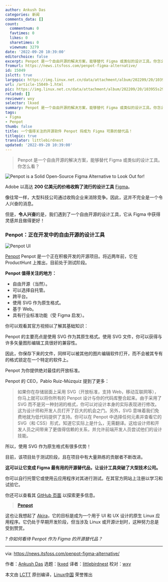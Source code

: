 ```yaml
---
author: Ankush Das
categories: 新闻
comments_data: []
count:
  commentnum: 0
  favtimes: 0
  likes: 0
  sharetimes: 0
  viewnum: 3279
date: '2022-09-20 10:39:00'
editorchoice: false
excerpt: Penpot 是一个自由开源的解决方案，能够替代 Figma 或类似的设计工具。你怎么看？
fromurl: https://news.itsfoss.com/penpot-figma-alternative/
id: 15049
islctt: true
largepic: https://img.linux.net.cn/data/attachment/album/202209/20/103955s29my9wtylpn90lj.jpg
url: /article-15049-1.html
pic: https://img.linux.net.cn/data/attachment/album/202209/20/103955s29my9wtylpn90lj.jpg.thumb.jpg
related: []
reviewer: wxy
selector: lkxed
summary: Penpot 是一个自由开源的解决方案，能够替代 Figma 或类似的设计工具。你怎么看？
tags:
- Figma
- Penpot
thumb: false
title: 一个值得关注的开源软件 Penpot 将成为 Figma 可靠的替代品！
titlepic: true
translator: littlebirdnest
updated: '2022-09-20 10:39:00'
---
```



> 
> Penpot 是一个自由开源的解决方案，能够替代 Figma 或类似的设计工具。你怎么看？
> 
> 
> 


![Penpot is a Solid Open-Source Figma Alternative to Look Out for!](/data/attachment/album/202209/20/103955s29my9wtylpn90lj.jpg)


Adobe 以高达 **200 亿美元的价格收购了流行的设计工具** [Figma](https://www.figma.com/)。


像往常一样，大型科技公司通过收购企业来消除竞争。因此，这并不完全是一个令人兴奋的消息。


但是，**令人兴奋**的是，我们遇到了一个自由开源的设计工具，它从 Figma 中获得灵感并且做得更好！


### Penpot：正在开发中的自由开源的设计工具


![Penpot UI](/data/attachment/album/202209/20/103955s81vw1t3120w4tcj.jpg)


[Penpot](https://penpot.app/) Penpot 是一个正在积极开发的开源项目。将近两年前，它在 ProductHunt 上推出，目前处于测试阶段。


**Penpot 值得关注的地方：**


* 自由开源（当然）。
* 可以选择自托管。
* 跨平台。
* 使用 SVG 作为原生格式。
* 基于 Web。
* 具有行业标准功能（受 Figma 启发）。


你可以观看其官方视频以了解其基础知识：






Penpot 的主要亮点是使用 SVG 作为其原生格式。使用 SVG 文件，你可以获得与许多矢量图形编辑工具很好的兼容性。


因此，你保存下来的文件，同样可以被其他的图片编辑软件打开，而不会被其专有的格式锁定在一个特定的软件上。


Penpot 为你提供绝对最佳的开放标准。


Penpot 的 CEO，Pablo Ruiz-Múzquiz 提到了更多：



> 
> 如果你在存储层面上采用 SVG（开放标准，支持 Web，移动互联网等），你马上就可以将你所有的 Penpot 设计与你的代码库整合起来。由于采用了 SVG 而不是另一种封闭的格式，你可以对设计本身的实际表现进行修改。这为设计师和开发人员打开了巨大的机会之门。另外，SVG 意味着我们免费地就为低代码提供了支持。你可以在 Penpot 中选择任何元素并查看它的 SVG（和 CSS）形式，知道它实际上是什么，无需翻译。这给设计师和开发人员之间带来了更值得信赖的关系，并允许前端开发人员尝试他们的设计技能。
> 
> 
> 


所以，使用 SVG 作为原生格式有很多优势！


目前，该项目处于测试阶段，且在项目中有大量熟练的贡献者不断改进。


**这可以让它变成 Figma 最有用的开源替代品，让设计工具突破了大型技术公司。**


你可以自行托管它或使用云应用程序对其进行测试。在其官方网站上注册以学习和试验它。


你还可以查看其 [GitHub 页面](https://github.com/penpot/penpot) 以探索更多信息。



> 
> **[Penpot](https://penpot.app/)**
> 
> 
> 


这也让我想起了 [Akira](https://github.com/akiraux/Akira)，它的目标是成为一个用于 UI 和 UX 设计的原生 Linux 应用程序。它仍处于早期开发阶段，但当涉及 Linux 或开源计划时，这种努力总是受到赞赏。


*? 你如何看待 Penpot 作为 Figma 的开源替代品？*




---


via: <https://news.itsfoss.com/penpot-figma-alternative/>


作者：[Ankush Das](https://news.itsfoss.com/author/ankush/) 选题：[lkxed](https://github.com/lkxed) 译者：[littlebirdnest](https://github.com/littlebirdnest) 校对：[wxy](https://github.com/wxy)


本文由 [LCTT](https://github.com/LCTT/TranslateProject) 原创编译，[Linux中国](https://linux.cn/) 荣誉推出